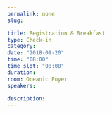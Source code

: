 ```yaml
---
permalink: none
slug:

title: Registration & Breakfast
type: Check-in
category:
date: "2018-09-20"
time: "08:00"
time_slot: "08:00"
duration:
room: Oceanic Foyer
speakers:

description:
---
```

